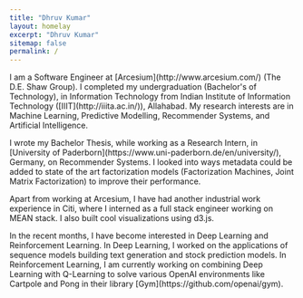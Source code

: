 ```yaml
---
title: "Dhruv Kumar"
layout: homelay
excerpt: "Dhruv Kumar"
sitemap: false
permalink: /
---
```


<p>I am a Software Engineer at [Arcesium](http://www.arcesium.com/) (The D.E. Shaw Group).
I completed my undergraduation (Bachelor's of Technology), in Information Technology from Indian Institute of Information Technology ([IIIT](http://iiita.ac.in/)), Allahabad. My research interests are in Machine Learning, Predictive Modelling, Recommender Systems, and Artificial Intelligence.</p>
<p>I wrote my Bachelor Thesis, while working as a Research Intern, in [University of Paderborn](https://www.uni-paderborn.de/en/university/), Germany, on Recommender Systems. I looked into ways metadata could be added to state of the art factorization models (Factorization Machines, Joint Matrix Factorization) to improve their performance.</p>
<p>Apart from working at Arcesium, I have had another industrial work experience in Citi, where I interned as a full stack engineer working on MEAN stack. I also built cool visualizations using d3.js.</p>
<p>In the recent months, I have become interested in Deep Learning and Reinforcement Learning. In Deep Learning, I worked on the applications of sequence models building text generation and stock prediction models. In Reinforcement Learning, I am currently working on combining Deep Learning with Q-Learning to solve various OpenAI environments like Cartpole and Pong in their library [Gym](https://github.com/openai/gym).</p>
